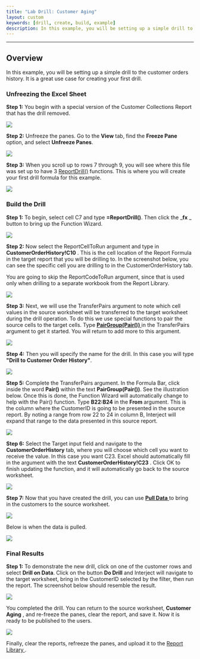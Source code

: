 ```yaml
---
title: "Lab Drill: Customer Aging"
layout: custom
keywords: [drill, create, build, example]
description: In this example, you will be setting up a simple drill to the customer orders history. It is a great use case for creating your first drill.
---
```

* * *

##  **Overview**

In this example, you will be setting up a simple drill to the customer orders history. It is a great use case for creating your first drill. 




###  Unfreezing the Excel Sheet 

**Step 1:** You begin with a special version of the Customer Collections Report that has the drill removed. 

![](/images/L-Drill-CustAging/01.png)
<br>
  


**Step 2:** Unfreeze the panes. Go to the **View** tab, find the **Freeze Pane** option, and select **Unfreeze Panes**.  

![](/images/L-Drill-CustAging/02.png)
<br>

  


**Step 3:** When you scroll up to rows 7 through 9, you will see where this file was set up to have 3 [ReportDrill()](/wIndex/ReportDrill.html) functions. This is where you will create your first drill formula for this example. 

![](/images/L-Drill-CustAging/03.png)
<br>

###  Build the Drill 

**Step 1:** To begin, select cell C7 and type **=ReportDrill()**. Then click the _**fx** _ button to bring up the Function Wizard. 

![](/images/L-Drill-CustAging/04.png)
<br>
  


**Step 2:** Now select the ReportCellToRun argument and type in **CustomerOrderHistory!C10** . This is the cell location of the Report Formula in the target report that you will be drilling to.  In the screenshot below, you can see the specific cell you are drilling to in the CustomerOrderHistory tab. 

You are going to skip the ReportCodeToRun argument, since that is used only when drilling to a separate workbook from the Report Library. 

![](/images/L-Drill-CustAging/05.png)
<br>
  


**Step 3:** Next, we will use the  TransferPairs argument to note which cell values in the source worksheet will be transferred to the target worksheet during the drill operation. To do this we use special functions to pair the source cells to the target cells. Type [ **PairGroup(Pair())** ](/wIndex/PairGroup.html) in the TransferPairs argument to get it started. You will return to add more to this argument. 

![](/images/L-Drill-CustAging/06.png)
<br>
  


**Step 4:** Then you will specify the name for the drill. In this case you will type **"Drill to Customer Order History"**. 

![](/images/L-Drill-CustAging/07.png)
<br>
  


**Step 5:** Complete the TransferPairs argument. In the Formula Bar, click inside the word **Pair()** within the text **PairGroup(Pair())**. See the illustration below. Once this is done, the Function Wizard will automatically change to help with the Pair() function. Type **B22:B24** in the **From** argument. This is the column where the CustomerID is going to be presented in the source report. By noting a range from row 22 to 24 in column B, Interject will expand that range to the data presented in this source report. 

![](/images/L-Drill-CustAging/08.png)
<br>
  


**Step 6:** Select the Target input field and navigate to the **CustomerOrderHistory** tab, where you will choose which cell you want to receive the value. In this case you want C23. Excel should automatically fill in the argument with the text **CustomerOrderHistory!C23** . Click OK to finish updating the function, and it will automatically go back to the source worksheet. 

![](/images/L-Drill-CustAging/09.png)
<br>
  


**Step 7:** Now that you have created the drill, you can use [ **Pull Data** ](/wGetStarted/Interject-Ribbon-Menu-Items.html) to bring in the customers to the source worksheet. 

![](/images/L-Drill-CustAging/10.png)
<br>
  


Below is when the data is pulled. 

![](/images/L-Drill-CustAging/11.png)
<br>
  


###  **Final Results**

**Step 1:** To demonstrate the new drill, click on one of the customer rows and select **Drill on Data**. Click on the button **Do Drill** and Interject will navigate to the target worksheet, bring in the CustomerID selected by the filter, then run the report. The screenshot below should resemble the result. 

![](/images/L-Drill-CustAging/13.png)
<br>
  


You completed the drill. You can return to the source worksheet, **Customer Aging** , and re-freeze the panes, clear the report, and save it. Now it is ready to be published to the users. 

  


![](/images/L-Drill-CustAging/14.png)
<br>

Finally, clear the reports, refreeze the panes, and upload it to the [ Report Library ](/wGetStarted/L-Create-UpdatingReportLibrary.html).

  


  

